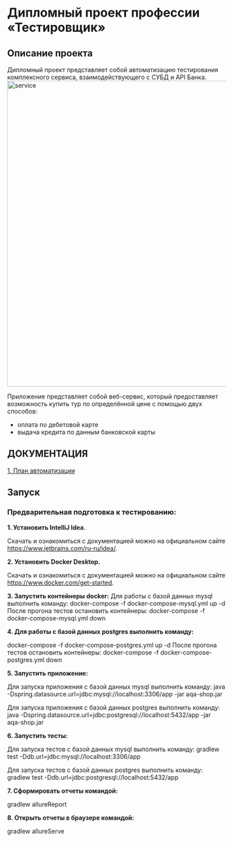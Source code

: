 # Дипломный проект профессии «Тестировщик»
## Описание проекта

Дипломный проект представляет собой автоматизацию тестирования комплексного сервиса, взаимодействующего с СУБД и API Банка.
<img width="705" alt="service" src="https://user-images.githubusercontent.com/95982934/177042992-b3da8104-ff5d-40b5-aad9-d26e4da97964.png">

Приложение представляет собой веб-сервис, который предоставляет возможность купить тур по определённой цене с помощью двух способов:
- оплата по дебетовой карте
- выдача кредита по данным банковской карты


## ДОКУМЕНТАЦИЯ
[1. План автоматизации](https://github.com/ElenaIta/DIPLOM/blob/master/Plan.md)



## Запуск

### Предварительная подготовка к тестированию:

**1. Установить IntelliJ Idea.** 

Скачать и ознакомиться с документацией можно на официальном сайте https://www.jetbrains.com/ru-ru/idea/.


**2. Установить Docker Desktop.** 

Скачать и ознакомиться с документацией можно на официальном сайте https://www.docker.com/get-started.


**3. Запустить контейнеры docker:**
Для работы с базой данных mysql выполнить команду:
docker-compose -f docker-compose-mysql.yml up -d После прогона тестов остановить контейнеры:
docker-compose -f docker-compose-mysql.yml down


**4. Для работы с базой данных postgres выполнить команду:**

docker-compose -f docker-compose-postgres.yml up -d После прогона тестов остановить контейнеры:
docker-compose -f docker-compose-postgres.yml down


**5. Запустить приложение:**

Для запуска приложения с базой данных mysql выполнить команду:
java -Dspring.datasource.url=jdbc:mysql://localhost:3306/app -jar aqa-shop.jar

Для запуска приложения с базой данных postgres выполнить команду:
java -Dspring.datasource.url=jdbc:postgresql://localhost:5432/app -jar aqa-shop.jar



**6. Запустить тесты:**

Для запуска тестов с базой данных mysql выполнить команду:
gradlew test -Ddb.url=jdbc:mysql://localhost:3306/app

Для запуска тестов с базой данных postgres выполнить команду:
gradlew test -Ddb.url=jdbc:postgresql://localhost:5432/app


**7. Сформировать отчеты командой:**

gradlew allureReport


**8. Открыть отчеты в браузере командой:**

gradlew allureServe
